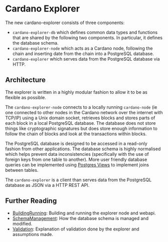 # Cardano Explorer

The new cardano-explorer consists of three components:

* `cardano-explorer-db` which defines common data types and functions that are shared by the
  following two components. In particular, it defines the database schema.
* `cardano-explorer-node` which acts as a Cardano node, following the chain and inserting
  date from the chain into a PostgreSQL database.
* `cardano-explorer` which serves data from the PostgreSQL database via HTTP.


## Architecture

The explorer is written in a highly modular fashion to allow it to be as flexible as possible.

The `cardano-explorer-node` connects to a locally running `cardano-node` (ie one connected to other
nodes in the Cardano network over the internet with TCP/IP) using a Unix domain socket, retrieves
blocks and stores parts of each block in a local PostgreSQL database. The database does not store
things like cryptographic signatures but does store enough information to follow the chain of
blocks and look at the transactions within blocks.

The PostgreSQL database is designed to be accessed in a read-only fashion from other applications.
The database schema is highly normalised which helps prevent data inconsistencies (specifically
with the use of foreign keys from one table to another). More user friendly database queries can be
implemented using [Postgres Views][PostgresView] to implement joins between tables.

The `cardano-explorer` is a client than serves data from the PostgreSQL database as JSON via a
HTTP REST API.


## Further Reading

* [BuildingRunning][BuildingRunning]: Building and running the explorer node and webapi.
* [SchemaManagement][Schema Management]: How the database schema is managed and modified.
* [Validation][Validation]: Explanation of validation done by the explorer and assumptions made.

[BuildingRunning]: doc/building-running.md
[PostgresView]: https://www.postgresql.org/docs/current/sql-createview.html
[Schema Management]: doc/schema-management.md
[Validation]: doc/validation.md
